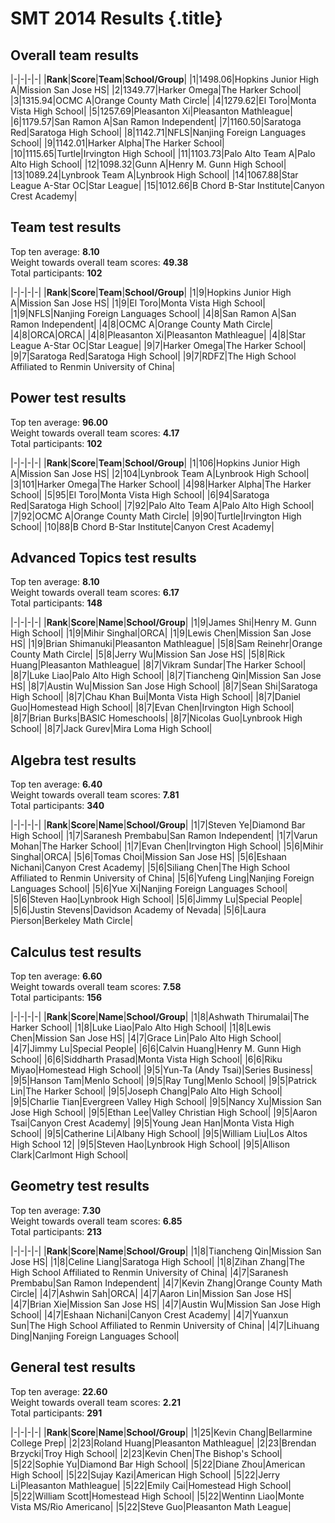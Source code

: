 # SMT 2014 Results {.title}

## Overall team results

|-|-|-|-|
|**Rank**|**Score**|**Team**|**School/Group**|
|1|1498.06|Hopkins Junior High A|Mission San Jose HS|
|2|1349.77|Harker Omega|The Harker School|
|3|1315.94|OCMC A|Orange County Math Circle|
|4|1279.62|El Toro|Monta Vista High School|
|5|1257.69|Pleasanton Xi|Pleasanton Mathleague|
|6|1179.57|San Ramon A|San Ramon Independent|
|7|1160.50|Saratoga Red|Saratoga High School|
|8|1142.71|NFLS|Nanjing Foreign Languages School|
|9|1142.01|Harker Alpha|The Harker School|
|10|1115.65|Turtle|Irvington High School|
|11|1103.73|Palo Alto Team A|Palo Alto High School|
|12|1098.32|Gunn A|Henry M. Gunn High School|
|13|1089.24|Lynbrook Team A|Lynbrook High School|
|14|1067.88|Star League A-Star OC|Star League|
|15|1012.66|B Chord B-Star Institute|Canyon Crest Academy|

## Team test results
Top ten average: **8.10**  
Weight towards overall team scores: **49.38**  
Total participants: **102**  

|-|-|-|-|
|**Rank**|**Score**|**Team**|**School/Group**|
|1|9|Hopkins Junior High A|Mission San Jose HS|
|1|9|El Toro|Monta Vista High School|
|1|9|NFLS|Nanjing Foreign Languages School|
|4|8|San Ramon A|San Ramon Independent|
|4|8|OCMC A|Orange County Math Circle|
|4|8|ORCA|ORCA|
|4|8|Pleasanton Xi|Pleasanton Mathleague|
|4|8|Star League A-Star OC|Star League|
|9|7|Harker Omega|The Harker School|
|9|7|Saratoga Red|Saratoga High School|
|9|7|RDFZ|The High School Affiliated to Renmin University of China|

## Power test results
Top ten average: **96.00**  
Weight towards overall team scores: **4.17**  
Total participants: **102**  

|-|-|-|-|
|**Rank**|**Score**|**Team**|**School/Group**|
|1|106|Hopkins Junior High A|Mission San Jose HS|
|2|104|Lynbrook Team A|Lynbrook High School|
|3|101|Harker Omega|The Harker School|
|4|98|Harker Alpha|The Harker School|
|5|95|El Toro|Monta Vista High School|
|6|94|Saratoga Red|Saratoga High School|
|7|92|Palo Alto Team A|Palo Alto High School|
|7|92|OCMC A|Orange County Math Circle|
|9|90|Turtle|Irvington High School|
|10|88|B Chord B-Star Institute|Canyon Crest Academy|

## Advanced Topics test results
Top ten average: **8.10**  
Weight towards overall team scores: **6.17**  
Total participants: **148**  

|-|-|-|-|
|**Rank**|**Score**|**Name**|**School/Group**|
|1|9|James Shi|Henry M. Gunn High School|
|1|9|Mihir Singhal|ORCA|
|1|9|Lewis Chen|Mission San Jose HS|
|1|9|Brian Shimanuki|Pleasanton Mathleague|
|5|8|Sam Reinehr|Orange County Math Circle|
|5|8|Jerry Wu|Mission San Jose HS|
|5|8|Rick Huang|Pleasanton Mathleague|
|8|7|Vikram Sundar|The Harker School|
|8|7|Luke Liao|Palo Alto High School|
|8|7|Tiancheng Qin|Mission San Jose HS|
|8|7|Austin Wu|Mission San Jose High School|
|8|7|Sean Shi|Saratoga High School|
|8|7|Chau Khan Bui|Monta Vista High School|
|8|7|Daniel Guo|Homestead High School|
|8|7|Evan Chen|Irvington High School|
|8|7|Brian Burks|BASIC Homeschools|
|8|7|Nicolas Guo|Lynbrook High School|
|8|7|Jack Gurev|Mira Loma High School|

## Algebra test results
Top ten average: **6.40**  
Weight towards overall team scores: **7.81**  
Total participants: **340**  

|-|-|-|-|
|**Rank**|**Score**|**Name**|**School/Group**|
|1|7|Steven Ye|Diamond Bar High School|
|1|7|Saranesh Prembabu|San Ramon Independent|
|1|7|Varun Mohan|The Harker School|
|1|7|Evan Chen|Irvington High School|
|5|6|Mihir Singhal|ORCA|
|5|6|Tomas Choi|Mission San Jose HS|
|5|6|Eshaan Nichani|Canyon Crest Academy|
|5|6|Siliang Chen|The High School Affiliated to Renmin University of China|
|5|6|Yufeng Ling|Nanjing Foreign Languages School|
|5|6|Yue Xi|Nanjing Foreign Languages School|
|5|6|Steven Hao|Lynbrook High School|
|5|6|Jimmy Lu|Special People|
|5|6|Justin Stevens|Davidson Academy of Nevada|
|5|6|Laura Pierson|Berkeley Math Circle|

## Calculus test results
Top ten average: **6.60**  
Weight towards overall team scores: **7.58**  
Total participants: **156**  

|-|-|-|-|
|**Rank**|**Score**|**Name**|**School/Group**|
|1|8|Ashwath Thirumalai|The Harker School|
|1|8|Luke Liao|Palo Alto High School|
|1|8|Lewis Chen|Mission San Jose HS|
|4|7|Grace Lin|Palo Alto High School|
|4|7|Jimmy Lu|Special People|
|6|6|Calvin Huang|Henry M. Gunn High School|
|6|6|Siddharth Prasad|Monta Vista High School|
|6|6|Riku Miyao|Homestead High School|
|9|5|Yun-Ta (Andy Tsai)|Series Business|
|9|5|Hanson Tam|Menlo School|
|9|5|Ray Tung|Menlo School|
|9|5|Patrick Lin|The Harker School|
|9|5|Joseph Chang|Palo Alto High School|
|9|5|Charlie Tian|Evergreen Valley High School|
|9|5|Nancy Xu|Mission San Jose High School|
|9|5|Ethan Lee|Valley Christian High School|
|9|5|Aaron Tsai|Canyon Crest Academy|
|9|5|Young Jean Han|Monta Vista High School|
|9|5|Catherine Li|Albany High School|
|9|5|William Liu|Los Altos High School 12|
|9|5|Steven Hao|Lynbrook High School|
|9|5|Allison Clark|Carlmont High School|

## Geometry test results
Top ten average: **7.30**  
Weight towards overall team scores: **6.85**  
Total participants: **213**  

|-|-|-|-|
|**Rank**|**Score**|**Name**|**School/Group**|
|1|8|Tiancheng Qin|Mission San Jose HS|
|1|8|Celine Liang|Saratoga High School|
|1|8|Zihan Zhang|The High School Affiliated to Renmin University of China|
|4|7|Saranesh Prembabu|San Ramon Independent|
|4|7|Kevin Zhang|Orange County Math Circle|
|4|7|Ashwin Sah|ORCA|
|4|7|Aaron Lin|Mission San Jose HS|
|4|7|Brian Xie|Mission San Jose HS|
|4|7|Austin Wu|Mission San Jose High School|
|4|7|Eshaan Nichani|Canyon Crest Academy|
|4|7|Yuanxun Sun|The High School Affiliated to Renmin University of China|
|4|7|Lihuang Ding|Nanjing Foreign Languages School|

## General test results
Top ten average: **22.60**  
Weight towards overall team scores: **2.21**  
Total participants: **291**  

|-|-|-|-|
|**Rank**|**Score**|**Name**|**School/Group**|
|1|25|Kevin Chang|Bellarmine College Prep|
|2|23|Roland Huang|Pleasanton Mathleague|
|2|23|Brendan Brzycki|Troy High School|
|2|23|Kevin Chen|The Bishop's School|
|5|22|Sophie Yu|Diamond Bar High School|
|5|22|Diane Zhou|American High School|
|5|22|Sujay Kazi|American High School|
|5|22|Jerry Li|Pleasanton Mathleague|
|5|22|Emily Cai|Homestead High School|
|5|22|William Scott|Homestead High School|
|5|22|Wentinn Liao|Monte Vista MS/Rio Americano|
|5|22|Steve Guo|Pleasanton Math League|

